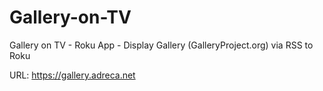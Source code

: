 # Gallery-on-TV
Gallery on TV - Roku App - Display Gallery (GalleryProject.org) via RSS to Roku

URL: https://gallery.adreca.net
